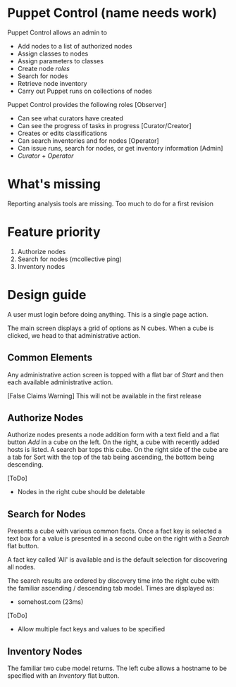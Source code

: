 # Puppet Control (name needs work)

Puppet Control allows an admin to
* Add nodes to a list of authorized nodes
* Assign classes to nodes
* Assign parameters to classes
* Create node *roles*
* Search for nodes
* Retrieve node inventory
* Carry out Puppet runs on collections of nodes

Puppet Control provides the following roles
[Observer]
  * Can see what curators have created
  * Can see the progress of tasks in progress
[Curator/Creator]
  * Creates or edits classifications
  * Can search inventories and for nodes
[Operator]
  * Can issue runs, search for nodes, or get inventory information
[Admin]
  * *Curator* + *Operator*

# What's missing

Reporting analysis tools are missing. Too much to do for a first revision

# Feature priority

1. Authorize nodes
1. Search for nodes (mcollective ping)
1. Inventory nodes

# Design guide

A user must login before doing anything. This is a single page action.
 
The main screen displays a grid of options as N cubes. When a cube is clicked, we head to that administrative action. 

## Common Elements

Any administrative action screen is topped with a flat bar of *Start* and then each available administrative action.

[False Claims Warning]
 This will not be available in the first release

## Authorize Nodes

Authorize nodes presents a node addition form with a text field and a flat button *Add* in a cube on the left. On the right, a cube with recently added hosts is listed. A search bar tops this cube. On the right side of the cube are a tab for Sort with the top of the tab being ascending, the bottom being descending.

[ToDo]
 * Nodes in the right cube should be deletable

## Search for Nodes

Presents a cube with various common facts. Once a fact key is selected a text box for a value is presented in a second cube on the right with a *Search* flat button. 

A fact key called 'All' is available and is the default selection for discovering all nodes.

The search results are ordered by discovery time into the right cube with the familiar ascending / descending tab model. Times are displayed as:
* somehost.com (23ms)

[ToDo]
* Allow multiple fact keys and values to be specified

## Inventory Nodes

The familiar two cube model returns. The left cube allows a hostname to be specified with an *Inventory* flat button. 

